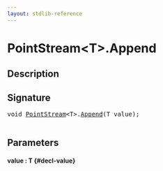 ```yaml
---
layout: stdlib-reference
---
```


# PointStream\<T\>\.Append

## Description





## Signature 

<pre>
<span class="code_keyword">void</span> <a href="/stdlib-reference/types/PointStream/index" class="code_type">PointStream</a>&lt;<span class="code_type">T</span>&gt;.<a href="/stdlib-reference/types/PointStream/Append">Append</a>(<span class="code_type">T</span> <span class='code_param'>value</span>);

</pre>

## Parameters

#### value  : T {#decl-value}

